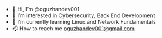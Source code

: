 - 👋 Hi, I’m @oguzhandev001
- 👀 I’m interested in Cybersecurity, Back End Development
- 🌱 I’m currently learning Linux and Network Fundamentals
- 📫 How to reach me oguzhandev001@gmail.com
